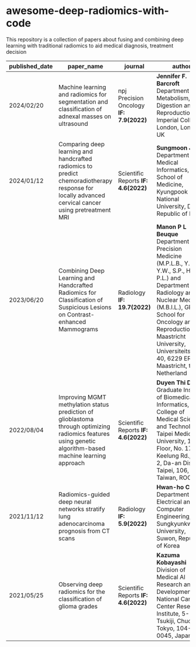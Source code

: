 # awesome-deep-radiomics-with-code
This repository is a collection of papers about fusing and combining deep learning with traditional radiomics to aid medical diagnosis, treatment decision

| published_date | paper_name | journal| author | paper | code |
| --- | --- | --- | --- | --- | --- |
| 2024/02/20 | Machine learning and radiomics for segmentation and classification of adnexal masses on ultrasound  | npj Precision Oncology **IF: 7.9(2022)** | **Jennifer F. Barcroft** <br>Department of Metabolism, Digestion and Reproduction, Imperial College London, London, UK | [Link](https://www.nature.com/articles/s41698-024-00527-8.pdf) | [Link](https://github.com/Cancer-Imaging-Group/adnexal-mass-classifier) |
| 2024/01/12 | Comparing deep learning and handcrafted radiomics to predict chemoradiotherapy response for locally advanced cervical cancer using pretreatment MRI  | Scientific Reports  **IF: 4.6(2022)** | **Sungmoon Jeong** <br>Department of Medical Informatics, School of Medicine, Kyungpook National University, Daegu, Republic of Korea | [Link](https://www.nature.com/articles/s41598-024-51742-z#data-availability) | [Link](https://github.com/youhs4554/radiomics_CRT) |
| 2023/06/20 | Combining Deep Learning and Handcrafted Radiomics for Classification of Suspicious Lesions on Contrast-enhanced Mammograms  | Radiology **IF: 19.7(2022)** | **Manon P L Beuque** <br>Department of Precision Medicine (M.P.L.B., Y.v.W., Y.W., S.P., H.C.W., P.L.) and Department of Radiology and Nuclear Medicine (M.B.I.L.), GROW School for Oncology and Reproduction, Maastricht University, Universiteitssingel 40, 6229 ER Maastricht, the Netherland | [Link](https://pubs.rsna.org/doi/10.1148/radiol.221843?url_ver=Z39.88-2003&rfr_id=ori:rid:crossref.org&rfr_dat=cr_pub%20%200pubmed) | [Link](https://github.com/Hwan-ho/RGDL) |
| 2022/08/04 | Improving MGMT methylation status prediction of glioblastoma through optimizing radiomics features using genetic algorithm-based machine learning approach  | Scientific Reports  **IF: 4.6(2022)** | **Duyen Thi Do** <br>Graduate Institute of Biomedical Informatics, College of Medical Science and Technology, Taipei Medical University, 15th Floor, No. 172-1, Keelung Rd., Sect. 2, Da-an District, Taipei, 106, Taiwan, ROC | [Link](https://www.nature.com/articles/s41598-022-17707-w) | [Link](https://github.com/thiduyendo/GA-ML) |
| 2021/11/12 | Radiomics-guided deep neural networks stratify lung adenocarcinoma prognosis from CT scans  | Radiology **IF: 5.9(2022)** | **Hwan-ho Cho** <br>Department of Electrical and Computer Engineering, Sungkyunkwan University, Suwon, Republic of Korea | [Link](https://www.nature.com/articles/s42003-021-02814-7.pdf) | [Link](https://github.com/Hwan-ho/RGDL) |
| 2021/05/25 | Observing deep radiomics for the classification of glioma grades  | Scientific Reports  **IF: 4.6(2022)** | **Kazuma Kobayashi** <br>Division of Medical AI Research and Development, National Cancer Center Research Institute, 5-1-1 Tsukiji, Chuo-ku, Tokyo, 104-0045, Japan | [Link](https://www.nature.com/articles/s41598-021-90555-2.pdf) | [Link](https://github.com/Kaz-K/deep-radiomics-glioma) |
